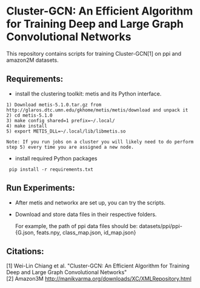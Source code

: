 # Cluster-GCN: An Efficient Algorithm for Training Deep and Large Graph Convolutional Networks
This repository contains scripts for training Cluster-GCN[1] on ppi and amazon2M datasets.

## Requirements:

* install the clustering toolkit: metis and its Python interface.
```
1) Download metis-5.1.0.tar.gz from http://glaros.dtc.umn.edu/gkhome/metis/metis/download and unpack it
2) cd metis-5.1.0
3) make config shared=1 prefix=~/.local/
4) make install
5) export METIS_DLL=~/.local/lib/libmetis.so

Note: If you run jobs on a cluster you will likely need to do perform step 5) every time you are assigned a new node. 
```

* install required Python packages
```
 pip install -r requirements.txt
```

## Run Experiments:

* After metis and networkx are set up, you can try the scripts.

* Download and store data files in their respective folders.

  For example, the path of ppi data files should be: datasets/ppi/ppi-{G.json, feats.npy, class_map.json, id_map.json}

## Citations:
[1] Wei-Lin Chiang et al. "Cluster-GCN: An Efficient Algorithm for Training Deep and Large Graph Convolutional Networks"\
[2] Amazon3M http://manikvarma.org/downloads/XC/XMLRepository.html
